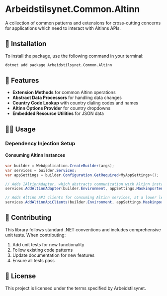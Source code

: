 # Arbeidstilsynet.Common.Altinn

A collection of common patterns and extensions for cross-cutting concerns for applications which need to interact with Altinns APIs.

## 📖 Installation

To install the package, use the following command in your terminal:

```bash
dotnet add package Arbeidstilsynet.Common.Altinn
```

## 🚀 Features

- **Extension Methods** for common Altinn operations
- **Abstract Data Processors** for handling data changes
- **Country Code Lookup** with country dialing codes and names
- **Altinn Options Provider** for country dropdowns
- **Embedded Resource Utilities** for JSON data

## 🧑‍💻 Usage

### Dependency Injection Setup

#### Consuming Altinn Instances

```csharp
var builder = WebApplication.CreateBuilder(args);
var services = builder.Services;
var appSettings = builder.Configuration.GetRequired<MyAppSettings>();

// Adds IAltinnAdapter, which abstracts communication with Altinn instances.
services.AddAltinnAdapter(builder.Environment, appSettings.MaskinportenConfiguration);

// Adds Altinn API clients for consuming Altinn services, at a lower level of abstraction than IAltinnAdapter
services.AddAltinnApiClients(builder.Environment, appSettings.MaskinportenConfiguration);

```

## 🤝 Contributing

This library follows standard .NET conventions and includes comprehensive unit tests. When contributing:

1. Add unit tests for new functionality
2. Follow existing code patterns
3. Update documentation for new features
4. Ensure all tests pass

## 📄 License

This project is licensed under the terms specified by Arbeidstilsynet.
